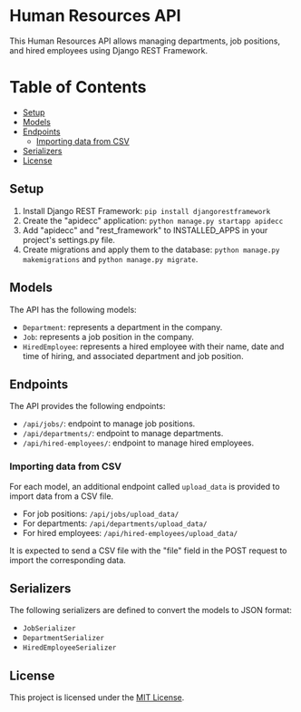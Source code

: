 # Human Resources API

This Human Resources API allows managing departments, job positions, and hired employees using Django REST Framework.

# Table of Contents
- [Setup](#setup)
- [Models](#models)
- [Endpoints](#endpoints)
  - [Importing data from CSV](#importing-data-from-csv)
- [Serializers](#serializers)
- [License](#license)

## Setup

1. Install Django REST Framework: `pip install djangorestframework`
2. Create the "apidecc" application: `python manage.py startapp apidecc`
3. Add "apidecc" and "rest_framework" to INSTALLED_APPS in your project's settings.py file.
4. Create migrations and apply them to the database: `python manage.py makemigrations` and `python manage.py migrate`.

## Models

The API has the following models:

- `Department`: represents a department in the company.
- `Job`: represents a job position in the company.
- `HiredEmployee`: represents a hired employee with their name, date and time of hiring, and associated department and job position.

## Endpoints

The API provides the following endpoints:

- `/api/jobs/`: endpoint to manage job positions.
- `/api/departments/`: endpoint to manage departments.
- `/api/hired-employees/`: endpoint to manage hired employees.

### Importing data from CSV

For each model, an additional endpoint called `upload_data` is provided to import data from a CSV file.

- For job positions: `/api/jobs/upload_data/`
- For departments: `/api/departments/upload_data/`
- For hired employees: `/api/hired-employees/upload_data/`

It is expected to send a CSV file with the "file" field in the POST request to import the corresponding data.

## Serializers

The following serializers are defined to convert the models to JSON format:

- `JobSerializer`
- `DepartmentSerializer`
- `HiredEmployeeSerializer`

## License

This project is licensed under the [MIT License](https://opensource.org/licenses/MIT).
